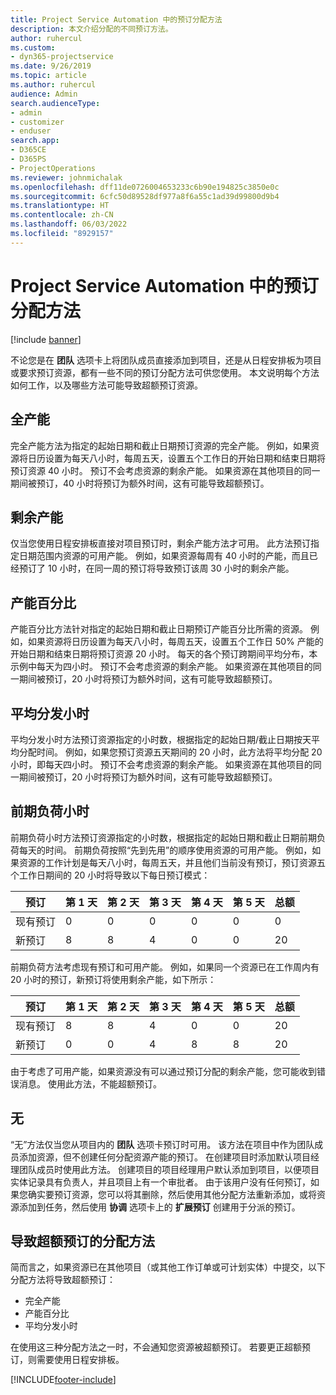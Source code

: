 ```yaml
---
title: Project Service Automation 中的预订分配方法
description: 本文介绍分配的不同预订方法。
author: ruhercul
ms.custom:
- dyn365-projectservice
ms.date: 9/26/2019
ms.topic: article
ms.author: ruhercul
audience: Admin
search.audienceType:
- admin
- customizer
- enduser
search.app:
- D365CE
- D365PS
- ProjectOperations
ms.reviewer: johnmichalak
ms.openlocfilehash: dff11de0726004653233c6b90e194825c3850e0c
ms.sourcegitcommit: 6cfc50d89528df977a8f6a55c1ad39d99800d9b4
ms.translationtype: HT
ms.contentlocale: zh-CN
ms.lasthandoff: 06/03/2022
ms.locfileid: "8929157"
---
```

# <a name="booking-allocation-methods-in-project-service-automation"></a>Project Service Automation 中的预订分配方法

[!include [banner](../includes/psa-now-project-operations.md)]

不论您是在 **团队** 选项卡上将团队成员直接添加到项目，还是从日程安排板为项目或要求预订资源，都有一些不同的预订分配方法可供您使用。 本文说明每个方法如何工作，以及哪些方法可能导致超额预订资源。

## <a name="full-capacity"></a>全产能 
完全产能方法为指定的起始日期和截止日期预订资源的完全产能。 例如，如果资源将日历设置为每天八小时，每周五天，设置五个工作日的开始日期和结束日期将预订资源 40 小时。 预订不会考虑资源的剩余产能。 如果资源在其他项目的同一期间被预订，40 小时将预订为额外时间，这有可能导致超额预订。

## <a name="remaining-capacity"></a>剩余产能
仅当您使用日程安排板直接对项目预订时，剩余产能方法才可用。 此方法预订指定日期范围内资源的可用产能。 例如，如果资源每周有 40 小时的产能，而且已经预订了 10 小时，在同一周的预订将导致预订该周 30 小时的剩余产能。

## <a name="percentage-capacity"></a>产能百分比
产能百分比方法针对指定的起始日期和截止日期预订产能百分比所需的资源。 例如，如果资源将日历设置为每天八小时，每周五天，设置五个工作日 50% 产能的开始日期和结束日期将预订资源 20 小时。 每天的各个预订跨期间平均分布，本示例中每天为四小时。 预订不会考虑资源的剩余产能。 如果资源在其他项目的同一期间被预订，20 小时将预订为额外时间，这有可能导致超额预订。

## <a name="evenly-distribute-hours"></a>平均分发小时
平均分发小时方法预订资源指定的小时数，根据指定的起始日期/截止日期按天平均分配时间。 例如，如果您预订资源五天期间的 20 小时，此方法将平均分配 20 小时，即每天四小时。 预订不会考虑资源的剩余产能。 如果资源在其他项目的同一期间被预订，20 小时将预订为额外时间，这有可能导致超额预订。

## <a name="front-load-hours"></a>前期负荷小时
前期负荷小时方法预订资源指定的小时数，根据指定的起始日期和截止日期前期负荷每天的时间。 前期负荷按照“先到先用”的顺序使用资源的可用产能。 例如，如果资源的工作计划是每天八小时，每周五天，并且他们当前没有预订，预订资源五个工作日期间的 20 小时将导致以下每日预订模式： 

|         预订          |    第 1 天    |    第 2 天    |    第 3 天    |    第 4 天    |    第 5 天    |    总额    |
|---------------------------|-------------|-------------|-------------|-------------|-------------|-------------|
|    现有预订    |    0        |    0        |    0        |    0        |    0        |    0        |
|    新预订          |    8        |    8        |    4        |    0        |    0        |    20       |

前期负荷方法考虑现有预订和可用产能。 例如，如果同一个资源已在工作周内有 20 小时的预订，新预订将使用剩余产能，如下所示：

|   预订          | 第 1 天 | 第 2 天 | 第 3 天 | 第 4 天 | 第 5 天 | 总额 |
|---------------------|-------|-------|-------|-------|-------|-------|
| 现有预订 | 8     | 8     | 4     | 0     | 0     | 20    |
| 新预订       | 0     | 0     | 4     | 8     | 8     | 20    |

由于考虑了可用产能，如果资源没有可以通过预订分配的剩余产能，您可能收到错误消息。 使用此方法，不能超额预订。

## <a name="none"></a>无
“无”方法仅当您从项目内的 **团队** 选项卡预订时可用。 该方法在项目中作为团队成员添加资源，但不创建任何分配资源产能的预订。 在创建项目时添加默认项目经理团队成员时使用此方法。 创建项目的项目经理用户默认添加到项目，以便项目实体记录具有负责人，并且项目上有一个审批者。 由于该用户没有任何预订，如果您确实要预订资源，您可以将其删除，然后使用其他分配方法重新添加，或将资源添加到任务，然后使用 **协调** 选项卡上的 **扩展预订** 创建用于分派的预订。

## <a name="allocation-methods-that-lead-to-overbooking"></a>导致超额预订的分配方法
简而言之，如果资源已在其他项目（或其他工作订单或可计划实体）中提交，以下分配方法将导致超额预订：

- 完全产能
- 产能百分比
- 平均分发小时

在使用这三种分配方法之一时，不会通知您资源被超额预订。 若要更正超额预订，则需要使用日程安排板。


[!INCLUDE[footer-include](../includes/footer-banner.md)]
